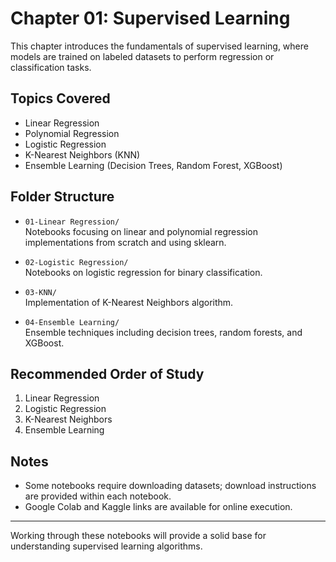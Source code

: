 # Chapter 01: Supervised Learning

This chapter introduces the fundamentals of supervised learning, where models are trained on labeled datasets to perform regression or classification tasks.

## Topics Covered

- Linear Regression  
- Polynomial Regression  
- Logistic Regression  
- K-Nearest Neighbors (KNN)  
- Ensemble Learning (Decision Trees, Random Forest, XGBoost)

## Folder Structure

- `01-Linear Regression/`  
  Notebooks focusing on linear and polynomial regression implementations from scratch and using sklearn.

- `02-Logistic Regression/`  
  Notebooks on logistic regression for binary classification.

- `03-KNN/`  
  Implementation of K-Nearest Neighbors algorithm.

- `04-Ensemble Learning/`  
  Ensemble techniques including decision trees, random forests, and XGBoost.

## Recommended Order of Study

1. Linear Regression  
2. Logistic Regression  
3. K-Nearest Neighbors  
4. Ensemble Learning

## Notes

- Some notebooks require downloading datasets; download instructions are provided within each notebook.  
- Google Colab and Kaggle links are available for online execution.

---

Working through these notebooks will provide a solid base for understanding supervised learning algorithms.
